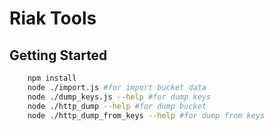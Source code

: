 # Riak Tools

## Getting Started

```bash
    npm install
    node ./import.js #for import bucket data
    node ./dump_keys.js --help #for dump keys
    node ./http_dump --help #for dump bucket
    node ./http_dump_from_keys --help #for dump from keys
```